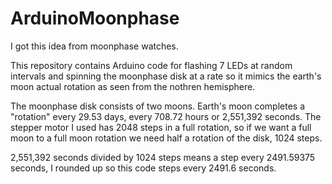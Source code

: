 # ArduinoMoonphase
I got this idea from moonphase watches.

This repository contains Arduino code for flashing 7 LEDs at random intervals and spinning the moonphase disk at a rate so it mimics the earth's moon actual rotation as seen from the nothren hemisphere.

The moonphase disk consists of two moons.
Earth's moon completes a "rotation" every 29.53 days, every 708.72 hours or 2,551,392 seconds.
The stepper motor I used has 2048 steps in a full rotation, so if we want a full moon to a full moon rotation we need half a rotation of the disk, 1024 steps.

2,551,392 seconds divided by 1024 steps means a step every 2491.59375 seconds, I rounded up so this code steps every 2491.6 seconds.
